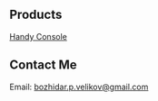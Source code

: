 ## Products
[Handy Console](https://bozhidarvelikov.github.io/Handy-Console/)

## Contact Me
Email: bozhidar.p.velikov@gmail.com
